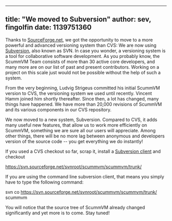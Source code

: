 
---
title: "We moved to Subversion"
author: sev, fingolfin
date: 1139751360
---

Thanks to [SourceForge.net](https://sourceforge.net), we got the opportunity to move to a more powerful and advanced versioning system than CVS: We are now using [Subversion](http://subversion.tigris.org/), also known as SVN. In case you wonder, a versioning system is a tool for collaborative software development. As you probably know, the ScummVM Team consists of more than 30 active core developers, and many more are on our list of past and present contributors. Working on a project on this scale just would not be possible without the help of such a system.

From the very beginning, Ludvig Strigeus committed his initial ScummVM version to CVS, the versioning system we used until recently. Vincent Hamm joined him shortly thereafter. Since then, a lot has changed, many things have happened. We have more than 20,000 revisions of ScummVM and its various components in our CVS repository.

We now moved to a new system, Subversion. Compared to CVS, it adds many useful new features, that allow us to work more efficiently on ScummVM, something we are sure all our users will appreciate. Among other things, there will be no more lag between anonymous and developers version of the source code -- you get everything we do instantly!

If you used a CVS checkout so far, scrap it, install a [Subversion client](http://subversion.tigris.org/project_packages.html) and checkout

 https://svn.sourceforge.net/svnroot/scummvm/scummvm/trunk/ 

If you are using the command line subversion client, that means you simply have to type the following command:

 svn co https://svn.sourceforge.net/svnroot/scummvm/scummvm/trunk/ scummvm 

You will notice that the source tree of ScummVM already changed significantly and yet more is to come. Stay tuned!
